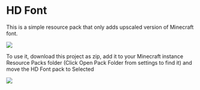 # HD Font

This is a simple resource pack that only adds upscaled version of Minecraft font.

![](https://user-images.githubusercontent.com/3844385/152986115-17ea0c57-bcdf-4bdf-947a-8665b3518b66.png)

To use it, download this project as zip, add it to your Minecraft instance Resource Packs folder (Click Open Pack Folder from settings to find it) and move the HD Font pack to Selected

![](https://user-images.githubusercontent.com/3844385/152986343-1e121622-d304-40c6-b158-b04af45883fb.png)

